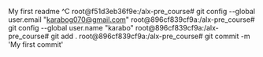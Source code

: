 My first readme
^C
root@f51d3eb36f9e:/alx-pre_course# git config --global user.email "karabog070@gmail.com"
root@896cf839cf9a:/alx-pre_course# git config --global user.name "karabo"
root@896cf839cf9a:/alx-pre_course# git add .
root@896cf839cf9a:/alx-pre_course# git commit -m 'My first commit'
